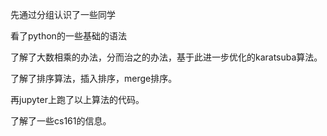 先通过分组认识了一些同学

看了python的一些基础的语法

了解了大数相乘的办法，分而治之的办法，基于此进一步优化的karatsuba算法。

了解了排序算法，插入排序，merge排序。

再jupyter上跑了以上算法的代码。

了解了一些cs161的信息。



